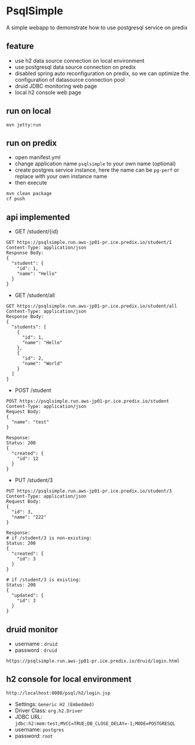 # PsqlSimple
A simple webapp to demonstrate how to use postgresql service on predix

## feature
- use h2 data source connection on local environment
- use postgresql data source connection on predix
- disabled spring auto reconfiguration on predix, so we can optimize the configuration of datasource connection pool
- druid JDBC monitoring web page
- local h2 console web page

## run on local

```
mvn jetty:run
```

## run on predix
- open manifest.yml 
- change application name `psqlsimple` to your own name (optional)
- create postgres service instance, here the name can be `pg-perf` or replace with your own instance name
- then execute

```
mvn clean package
cf push
```

## api implemented
- GET /student/{id}

```
GET https://psqlsimple.run.aws-jp01-pr.ice.predix.io/student/1
Content-Type: application/json
Response Body:
{
  "student": {
    "id": 1,
    "name": "Hello"
  }
}
```

- GET /student/all

```
GET https://psqlsimple.run.aws-jp01-pr.ice.predix.io/student/all
Content-Type: application/json
Response Body:
{
  "students": [
    {
      "id": 1,
      "name": "Hello"
    },
    {
      "id": 2,
      "name": "World"
    }
  ]
}
```

- POST /student

```
POST https://psqlsimple.run.aws-jp01-pr.ice.predix.io/student
Content-Type: application/json
Request Body:
{
  "name": "test"
}

Response:
Status: 200
{
  "created": {
    "id": 12
  }
}
```

- PUT /student/3

```
PUT https://psqlsimple.run.aws-jp01-pr.ice.predix.io/student/3
Content-Type: application/json
Request Body:
{
  "id": 3,
  "name": "222"
}

Response: 
# if /student/3 is non-existing:
Status: 200
{
  "created": {
    "id": 3
  }
}

# if /student/3 is existing:
Status: 200
{
  "updated": {
    "id": 3
  }
}
```

## druid monitor
- username : `druid`
- password : `druid`

```
https://psqlsimple.run.aws-jp01-pr.ice.predix.io/druid/login.html
```

## h2 console for local environment
```
http://localhost:8080/psql/h2/login.jsp
```
- Settings: `Generic H2 (Embedded)`
- Driver Class: `org.h2.Driver`
- JDBC URL: `jdbc:h2:mem:test;MVCC=TRUE;DB_CLOSE_DELAY=-1;MODE=POSTGRESQL`
- username: `postgres`
- password: `root`

